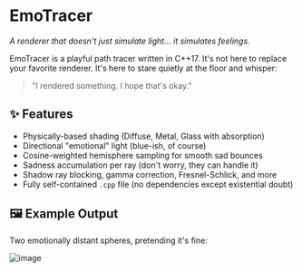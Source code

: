 # EmoTracer

*A renderer that doesn't just simulate light... it simulates feelings.*

EmoTracer is a playful path tracer written in C++17. It's not here to replace your favorite renderer. It's here to stare quietly at the floor and whisper:

> "I rendered something. I hope that's okay."

## ✨ Features

- Physically-based shading (Diffuse, Metal, Glass with absorption)
- Directional "emotional" light (blue-ish, of course)
- Cosine-weighted hemisphere sampling for smooth sad bounces
- Sadness accumulation per ray (don't worry, they can handle it)
- Shadow ray blocking, gamma correction, Fresnel-Schlick, and more
- Fully self-contained `.cpp` file (no dependencies except existential doubt)

## 🖼 Example Output

Two emotionally distant spheres, pretending it's fine:

![image](https://github.com/user-attachments/assets/c1b00616-1d49-4202-8588-1d6b65f63f59)


